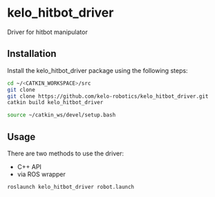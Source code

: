 # kelo_hitbot_driver

Driver for hitbot manipulator

## Installation

Install the kelo_hitbot_driver package using the following steps:

~~~ sh
cd ~/<CATKIN_WORKSPACE>/src
git clone 
git clone https://github.com/kelo-robotics/kelo_hitbot_driver.git
catkin build kelo_hitbot_driver

source ~/catkin_ws/devel/setup.bash
~~~

## Usage

There are two methods to use the driver:
- C++ API
- via ROS wrapper

~~~ sh
roslaunch kelo_hitbot_driver robot.launch
~~~




